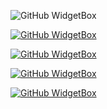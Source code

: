 ![GitHub WidgetBox](https://github-widgetbox.vercel.app/api/profile?username=absoftlabs&data=followers,repositories,stars&theme=darkmode)

[![GitHub WidgetBox](https://github-widgetbox.vercel.app/api/skills?languages=js,python,html,css,dart,php,json&includeNames=true)](https://github.com/Jurredr/github-widgetbox)


[![GitHub WidgetBox](https://github-widgetbox.vercel.app/api/skills?frameworks=react,next,bootstrap,tailwind,express&includeNames=true)](https://github.com/Jurredr/github-widgetbox)

[![GitHub WidgetBox](https://github-widgetbox.vercel.app/api/skills?tools=git,npm,yarn,firebase,mongodb,wordpress,woocommerce,vercel,nodejs,apache,nginx,aws,prettier&includeNames=true)](https://github.com/Jurredr/github-widgetbox)

[![GitHub WidgetBox](https://github-widgetbox.vercel.app/api/skills?software=linux,windows,vscode,figma,pycharm&includeNames=true)](https://github.com/Jurredr/github-widgetbox)
